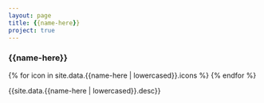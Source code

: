 ```yaml
---
layout: page
title: {{name-here}}
project: true
---
```

<div class="header">
    <h3>{{name-here}}</h3>
    <div class="icons">
        {% for icon in site.data.{{name-here | lowercased}}.icons %}
            <i class="{{icon}}"></i>
        {% endfor %}
    </div>
</div>
<div class="content">
    <p>{{site.data.{{name-here | lowercased}}.desc}}</p>
</div>
